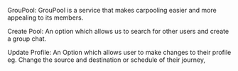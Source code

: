 GrouPool: GrouPool is a service that makes carpooling easier and more appealing to its members.

Create Pool: An option which allows us to search for other users and create a group chat.

Update Profile: An Option which allows user to make changes to their profile eg. Change the source and destination  or schedule of their journey,
